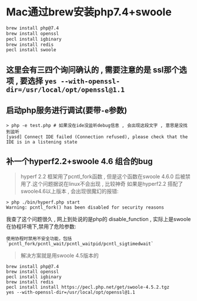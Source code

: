 # Mac通过brew安装php7.4+swoole


```bash
brew install php@7.4
brew install openssl
pecl install igbinary
brew install redis
pecl install swoole
```
## 这里会有三四个询问确认的 , 需要注意的是 ssl那个选项 , 要选择 `yes --with-openssl-dir=/usr/local/opt/openssl@1.1`



## 启动php服务进行调试(要带`-e`参数)
```shell
> php -e test.php # 如果没在ide没监听debug信息 , 会出现这段文字 , 意思是没找到监听
[yasd] Connect IDE failed (Connection refused), please check that the IDE is in a listening state
```

## 补一个hyperf2.2+swoole 4.6 组合的bug
> hyperf 2.2 框架用了pcntl_fork函数 , 但是这个函数在swoole 4.6.0 后被禁用了.这个问题据说在linux不会出现 , 比较神奇
> 如果是hyperf2.2 搭配了 swoole4.6以上版本 , 会出现很魔幻的报错:

```shell
> php ./bin/hyperf.php start
Warning: pcntl_fork() has been disabled for security reasons
```

我查了这个问题很久 , 网上到处说的是php的 disable_function , 实际上是swoole在协程环境下,禁用了危险参数:
```
使用协程时禁用不安全功能，包括 `pcntl_fork/pcntl_wait/pcntl_waitpid/pcntl_sigtimedwait`
```

> 解决方案就是用swoole 4.5版本的
```shell
brew install php@7.4
brew install openssl
pecl install igbinary
brew install redis
pecl install install https://pecl.php.net/get/swoole-4.5.2.tgz
yes --with-openssl-dir=/usr/local/opt/openssl@1.1
```

